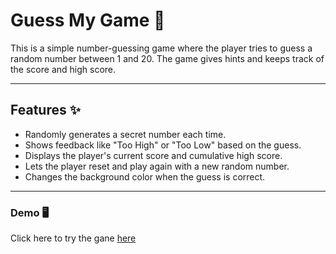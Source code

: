 # Guess My Game 🎲

This is a simple number-guessing game where the player tries to guess a random number between 1 and 20. The game gives hints and keeps track of the score and high score.

---

## Features ✨
- Randomly generates a secret number each time.
- Shows feedback like "Too High" or "Too Low" based on the guess.
- Displays the player's current score and cumulative high score.
- Lets the player reset and play again with a new random number.
- Changes the background color when the guess is correct.

---

### Demo 🖥️
Click here to try the gane [here](https://cerulean-basbousa-b06b46.netlify.app/)

